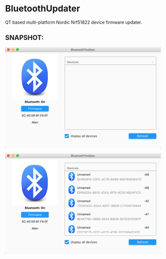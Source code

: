 # BluetoothUpdater
QT based multi-platform Nordic Nrf51822 device firmware updater.

## SNAPSHOT:

![SNAPSHOT-1](./snapshot/BluetoothToolbox-1.png)

![SNAPSHOT-1](./snapshot/BluetoothToolbox-2.png)
